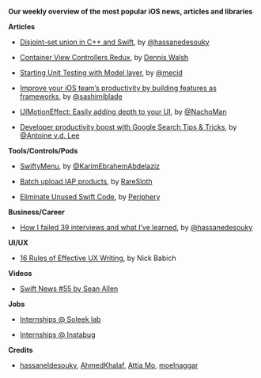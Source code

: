 **Our weekly overview of the most popular iOS news, articles and libraries**


**Articles**

* [Disjoint-set union in C++ and Swift](https://medium.com/flawless-app-stories/disjoint-set-union-data-structure-in-c-and-swift-a52703b01fcb), by [@hassanedesouky](https://twitter.com/hassanedesouky)

* [Container View Controllers Redux](https://medium.com/flawless-app-stories/container-view-controllers-revisited-e076ef38853f), by [Dennis Walsh](https://medium.com/@dkw5877)

* [Starting Unit Testing with Model layer](https://mecid.github.io/2019/04/24/starting-unit-testing-with-model-layer/), by [@mecid](https://github.com/mecid)

* [Improve your iOS team’s productivity by building features as frameworks](https://medium.com/flawless-app-stories/improve-your-ios-teams-productivity-by-building-features-as-frameworks-9d2a64cbcab5), by [@sashimiblade](https://twitter.com/sashimiblade)

* [UIMotionEffect: Easily adding depth to your UI](https://nachbaur.com/2019/04/24/uimotioneffects/), by [@NachoMan](https://twitter.com/NachoMan)

* [Developer productivity boost with Google Search Tips & Tricks](https://www.avanderlee.com/optimization/developer-productivity-boost-with-google-search-tips-tricks/), by [@Antoine v.d. Lee](https://twitter.com/twannl)



**Tools/Controls/Pods**

* [SwiftyMenu](https://github.com/KarimEbrahemAbdelaziz/SwiftyMenu), by [@KarimEbrahemAbdelaziz](https://github.com/KarimEbrahemAbdelaziz)

* [Batch upload IAP products](https://github.com/RareSloth/itms-scripts), by [RareSloth](https://github.com/RareSloth)

* [Eliminate Unused Swift Code](https://github.com/peripheryapp/periphery), by [Periphery](https://github.com/peripheryapp)

**Business/Career**

* [How I failed 39 interviews and what I’ve learned](https://medium.com/flawless-app-stories/how-i-failed-39-interviews-and-what-ive-learned-515c8e6c4b53), by [@hassanedesouky](https://twitter.com/hassanedesouky)


**UI/UX**

* [16 Rules of Effective UX Writing](https://uxplanet.org/16-rules-of-effective-ux-writing-2a20cf85fdbf?fbclid=IwAR3_pKPxKQaWZbRPxgoYI3vXSki9_qz6AgiSX-cCM4wcV9LD_Iu0PpMzp84), by Nick Babich

**Videos**

* [Swift News #55 by Sean Allen](https://www.youtube.com/watch?v=QoLMlKuZiBI)

**Jobs**

* [Internships @ Soleek lab](https://www.facebook.com/soleeklab/photos/a.662098950639277/1186140531568447/?type=3&theater)

*  [Internships @ Instabug](https://www.facebook.com/Instabug/posts/2283737864998618)


**Credits**

* [hassaneldesouky](https://github.com/HassanElDesouky), [AhmedKhalaf](https://github.com/ahmedk92), [Attia Mo](https://twitter.com/attiamothedev), [moelnaggar](https://github.com/MoElnaggar14)
